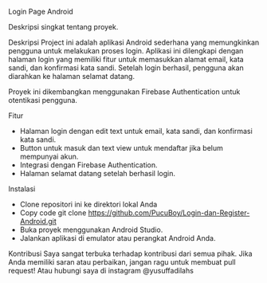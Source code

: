 Login Page Android

Deskripsi singkat tentang proyek.

Deskripsi
Project ini adalah aplikasi Android sederhana yang memungkinkan pengguna untuk melakukan proses login. Aplikasi ini dilengkapi dengan halaman login yang memiliki fitur untuk memasukkan alamat email, kata sandi, dan konfirmasi kata sandi. Setelah login berhasil, pengguna akan diarahkan ke halaman selamat datang.

Proyek ini dikembangkan menggunakan Firebase Authentication untuk otentikasi pengguna.

Fitur
- Halaman login dengan edit text untuk email, kata sandi, dan konfirmasi kata sandi.
- Button untuk masuk dan text view untuk mendaftar jika belum mempunyai akun.
- Integrasi dengan Firebase Authentication.
- Halaman selamat datang setelah berhasil login.

Instalasi
- Clone repositori ini ke direktori lokal Anda
- Copy code
   git clone https://github.com/PucuBoy/Login-dan-Register-Android.git
- Buka proyek menggunakan Android Studio.
- Jalankan aplikasi di emulator atau perangkat Android Anda.

Kontribusi
Saya sangat terbuka terhadap kontribusi dari semua pihak. Jika Anda memiliki saran atau perbaikan, jangan ragu untuk membuat pull request!
Atau hubungi saya di instagram
@yusuffadilahs
